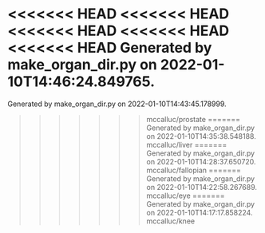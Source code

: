<<<<<<< HEAD
<<<<<<< HEAD
<<<<<<< HEAD
<<<<<<< HEAD
<<<<<<< HEAD
Generated by make_organ_dir.py on 2022-01-10T14:46:24.849765.
=======
Generated by make_organ_dir.py on 2022-01-10T14:43:45.178999.
>>>>>>> mccalluc/prostate
=======
Generated by make_organ_dir.py on 2022-01-10T14:35:38.548188.
>>>>>>> mccalluc/liver
=======
Generated by make_organ_dir.py on 2022-01-10T14:28:37.650720.
>>>>>>> mccalluc/fallopian
=======
Generated by make_organ_dir.py on 2022-01-10T14:22:58.267689.
>>>>>>> mccalluc/eye
=======
Generated by make_organ_dir.py on 2022-01-10T14:17:17.858224.
>>>>>>> mccalluc/knee
